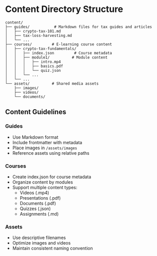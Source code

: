 # Content Directory Structure

```
content/
├── guides/           # Markdown files for tax guides and articles
│   ├── crypto-tax-101.md
│   ├── tax-loss-harvesting.md
│   └── ...
├── courses/         # E-learning course content
│   ├── crypto-tax-fundamentals/
│   │   ├── index.json         # Course metadata
│   │   ├── module1/          # Module content
│   │   │   ├── intro.mp4
│   │   │   ├── basics.pdf
│   │   │   └── quiz.json
│   │   └── ...
│   └── ...
└── assets/          # Shared media assets
    ├── images/
    ├── videos/
    └── documents/
```

## Content Guidelines

### Guides
- Use Markdown format
- Include frontmatter with metadata
- Place images in `/assets/images`
- Reference assets using relative paths

### Courses
- Create index.json for course metadata
- Organize content by modules
- Support multiple content types:
  - Videos (.mp4)
  - Presentations (.pdf)
  - Documents (.pdf)
  - Quizzes (.json)
  - Assignments (.md)

### Assets
- Use descriptive filenames
- Optimize images and videos
- Maintain consistent naming convention